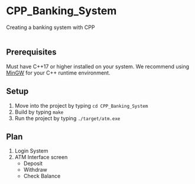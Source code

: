 # CPP_Banking_System
Creating a banking system with CPP
<br><br>

## Prerequisites
Must have C++17 or higher installed on your system. We recommend using [MinGW](https://www.mingw-w64.org/) for your C++ runtime environment.

## Setup
1. Move into the project by typing `cd CPP_Banking_System`
2. Build by typing `make`
3. Run the project by typing `./target/atm.exe`

## Plan
1. Login System
2. ATM Interface screen
    * Deposit
    * Withdraw
    * Check Balance
